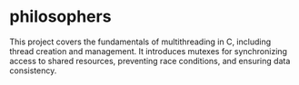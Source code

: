 # philosophers
This project covers the fundamentals of multithreading in C, including thread creation and management. It introduces mutexes for synchronizing access to shared resources, preventing race conditions, and ensuring data consistency.
